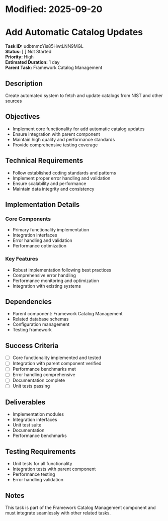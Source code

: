 # Modified: 2025-09-20

# Add Automatic Catalog Updates

**Task ID:** udbtnmzYis85HwtLNN9MGL  
**Status:** [ ] Not Started  
**Priority:** High  
**Estimated Duration:** 1 day  
**Parent Task:** Framework Catalog Management

## Description
Create automated system to fetch and update catalogs from NIST and other sources

## Objectives
- Implement core functionality for add automatic catalog updates
- Ensure integration with parent component
- Maintain high quality and performance standards
- Provide comprehensive testing coverage

## Technical Requirements
- Follow established coding standards and patterns
- Implement proper error handling and validation
- Ensure scalability and performance
- Maintain data integrity and consistency

## Implementation Details
### Core Components
- Primary functionality implementation
- Integration interfaces
- Error handling and validation
- Performance optimization

### Key Features
- Robust implementation following best practices
- Comprehensive error handling
- Performance monitoring and optimization
- Integration with existing systems

## Dependencies
- Parent component: Framework Catalog Management
- Related database schemas
- Configuration management
- Testing framework

## Success Criteria
- [ ] Core functionality implemented and tested
- [ ] Integration with parent component verified
- [ ] Performance benchmarks met
- [ ] Error handling comprehensive
- [ ] Documentation complete
- [ ] Unit tests passing

## Deliverables
- Implementation modules
- Integration interfaces
- Unit test suite
- Documentation
- Performance benchmarks

## Testing Requirements
- Unit tests for all functionality
- Integration tests with parent component
- Performance testing
- Error handling validation

## Notes
This task is part of the Framework Catalog Management component and must integrate seamlessly with other related tasks.
